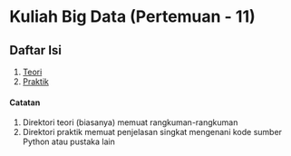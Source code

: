 # Kuliah Big Data (Pertemuan - 11)

## Daftar Isi
1. [Teori](teori)
2. [Praktik](praktik)

#### Catatan
1. Direktori teori (biasanya) memuat rangkuman-rangkuman
2. Direktori praktik memuat penjelasan singkat mengenani kode sumber Python atau pustaka lain
